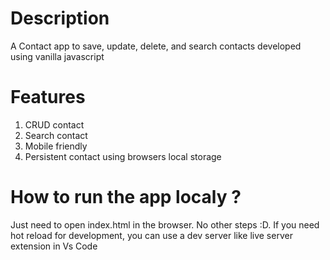 # Description

A Contact app to save, update, delete, and search contacts developed using vanilla javascript

# Features

1. CRUD contact
2. Search contact
3. Mobile friendly
4. Persistent contact using browsers local storage

# How to run the app localy ?

Just need to open index.html in the browser. No other steps :D. If you need hot reload for development, you can use a dev server like live server extension in Vs Code
